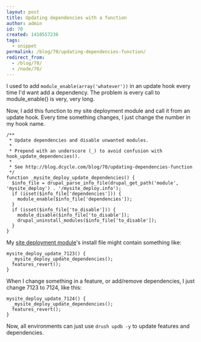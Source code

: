 ```yaml
---
layout: post
title: Updating dependencies with a function
author: admin
id: 70
created: 1410557236
tags:
  - snippet
permalink: /blog/70/updating-dependencies-function/
redirect_from:
  - /blog/70/
  - /node/70/
---
```

I used to add `module_enable(array('whatever'))` in an update hook every time I'd want add a dependency. The problem is every call to module_enable() is very, very long.

Now, I add this function to my site deployment module and call it from an update hook. Every time something changes, I just change the number in my hook name.

    /**
     * Update dependencies and disable unwanted modules.
     *
     * Prepend with an underscore (_) to avoid confusion with hook_update_dependencies().
     *
     * See http://blog.dcycle.com/blog/70/updating-dependencies-function
     */
    function _mysite_deploy_update_dependencies() {
      $info_file = drupal_parse_info_file(drupal_get_path('module', 'mysite_deploy') . '/mysite_deploy.info');
      if (isset($info_file['dependencies'])) {
        module_enable($info_file['dependencies']);
      }
      if (isset($info_file['to_disable'])) {
        module_disable($info_file['to_disable']);
        drupal_uninstall_modules($info_file['to_disable']);
      }
    }

My [site deployment module](http://blog.dcycle.com/blog/44/what-site-deployment-module)'s install file might contain something like:

    mysite_deploy_update_7123() {
      _mysite_deploy_update_dependencies();
      features_revert();
    }

When I change something in a feature, or add/remove dependencies, I just change 7123 to 7124, like this:

    mysite_deploy_update_7124() {
      _mysite_deploy_update_dependencies();
      features_revert();
    }

Now, all environments can just use `drush updb -y` to update features and dependencies.
